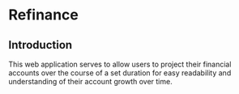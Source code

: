 # Refinance

## Introduction

This web application serves to allow users to project their financial accounts over the course of a set duration for easy readability and understanding of their account growth over time.
